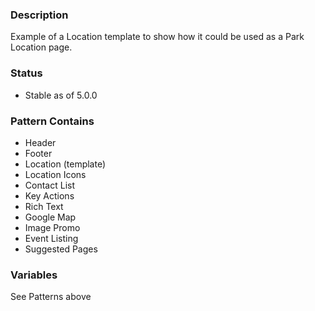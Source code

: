 ### Description
Example of a Location template to show how it could be used as a Park Location page.

### Status
* Stable as of 5.0.0

### Pattern Contains
* Header
* Footer
* Location (template)
* Location Icons
* Contact List
* Key Actions
* Rich Text
* Google Map
* Image Promo
* Event Listing
* Suggested Pages

### Variables
See Patterns above
